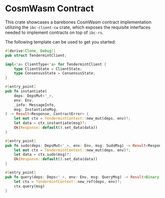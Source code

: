 # CosmWasm Contract

This crate showcases a barebones CosmWasm contract implementation utilizing the `ibc-client-cw`
crate, which exposes the requisite interfaces needed to implement contracts on top of `ibc-rs`.

The following template can be used to get you started:

```rs
#[derive(Clone, Debug)]
pub struct TendermintClient;

impl<'a> ClientType<'a> for TendermintClient {
    type ClientState = ClientState;
    type ConsensusState = ConsensusState;
}

#[entry_point]
pub fn instantiate(
    deps: DepsMut<'_>,
    env: Env,
    _info: MessageInfo,
    msg: InstantiateMsg,
) -> Result<Response, ContractError> {
    let mut ctx = TendermintContext::new_mut(deps, env)?;
    let data = ctx.instantiate(msg)?;
    Ok(Response::default().set_data(data))
}

#[entry_point]
pub fn sudo(deps: DepsMut<'_>, env: Env, msg: SudoMsg) -> Result<Response, ContractError> {
    let mut ctx = TendermintContext::new_mut(deps, env)?;
    let data = ctx.sudo(msg)?;
    Ok(Response::default().set_data(data))
}

#[entry_point]
pub fn query(deps: Deps<'_>, env: Env, msg: QueryMsg) -> Result<Binary, ContractError> {
    let ctx = TendermintContext::new_ref(deps, env)?;
    ctx.query(msg)
}
```
